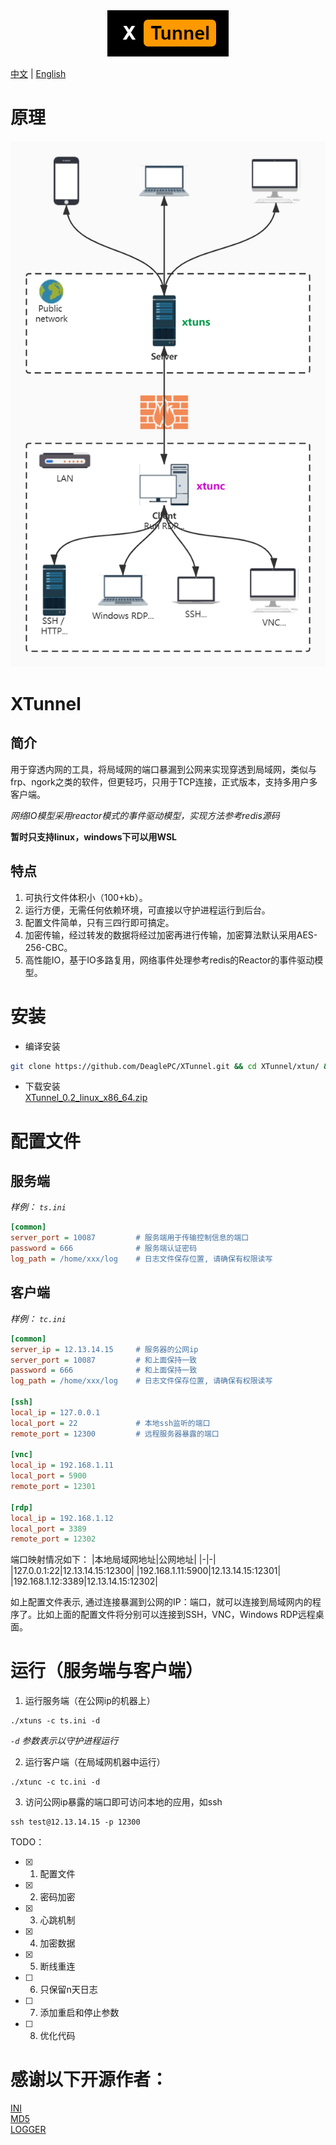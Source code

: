 <div align=center><img src="https://github.com/DeaglePC/XTunnel/blob/master/logos.png"/></div>

[中文](https://github.com/DeaglePC/XTunnel/blob/master/README_CN.md) | [English](https://github.com/DeaglePC/XTunnel/blob/master/README.md)

# 原理
<div align=center><img src="https://github.com/DeaglePC/XTunnel/blob/master/xtun.png"/></div>

# XTunnel  
## 简介
用于穿透内网的工具，将局域网的端口暴漏到公网来实现穿透到局域网，类似与frp、ngork之类的软件，但更轻巧，只用于TCP连接，正式版本，支持多用户多客户端。  

*网络IO模型采用reactor模式的事件驱动模型，实现方法参考redis源码*

**暂时只支持linux，windows下可以用WSL**

## 特点
1. 可执行文件体积小（100+kb）。
2. 运行方便，无需任何依赖环境，可直接以守护进程运行到后台。
3. 配置文件简单，只有三四行即可搞定。
4. 加密传输，经过转发的数据将经过加密再进行传输，加密算法默认采用AES-256-CBC。
5. 高性能IO，基于IO多路复用，网络事件处理参考redis的Reactor的事件驱动模型。

# 安装
* 编译安装  
```bash
git clone https://github.com/DeaglePC/XTunnel.git && cd XTunnel/xtun/ && cmake -DCMAKE_BUILD_TYPE=Release . && make
```
* 下载安装  
[XTunnel_0.2_linux_x86_64.zip](https://github.com/DeaglePC/XTunnel/releases/download/0.2/XTunnel_0.2_linux_x86_64.zip)


# 配置文件

## 服务端
*样例： `ts.ini`*
```ini
[common]
server_port = 10087         # 服务端用于传输控制信息的端口
password = 666              # 服务端认证密码
log_path = /home/xxx/log    # 日志文件保存位置, 请确保有权限读写
```

## 客户端
*样例： `tc.ini`*
```ini
[common]
server_ip = 12.13.14.15     # 服务器的公网ip
server_port = 10087         # 和上面保持一致
password = 666              # 和上面保持一致
log_path = /home/xxx/log    # 日志文件保存位置, 请确保有权限读写

[ssh]
local_ip = 127.0.0.1
local_port = 22             # 本地ssh监听的端口
remote_port = 12300         # 远程服务器暴露的端口

[vnc]
local_ip = 192.168.1.11
local_port = 5900
remote_port = 12301

[rdp]
local_ip = 192.168.1.12
local_port = 3389
remote_port = 12302
```
端口映射情况如下：
|本地局域网地址|公网地址|
|-|-|
|127.0.0.1:22|12.13.14.15:12300|
|192.168.1.11:5900|12.13.14.15:12301|
|192.168.1.12:3389|12.13.14.15:12302|

如上配置文件表示, 通过连接暴漏到公网的IP：端口，就可以连接到局域网内的程序了。比如上面的配置文件将分别可以连接到SSH，VNC，Windows RDP远程桌面。


# 运行（服务端与客户端）
1. 运行服务端（在公网ip的机器上）  
```shell
./xtuns -c ts.ini -d
```
*`-d` 参数表示以守护进程运行*

2. 运行客户端（在局域网机器中运行）
```shell
./xtunc -c tc.ini -d
```

3. 访问公网ip暴露的端口即可访问本地的应用，如ssh
```shell
ssh test@12.13.14.15 -p 12300
```


TODO：  
- [x] 1. 配置文件  
- [x] 2. 密码加密  
- [x] 3. 心跳机制  
- [x] 4. 加密数据  
- [x] 5. 断线重连
- [ ] 6. 只保留n天日志
- [ ] 7. 添加重启和停止参数
- [ ] 8. 优化代码


# 感谢以下开源作者：
[INI](https://github.com/Winnerhust/inifile2)  
[MD5](https://github.com/JieweiWei/md5)    
[LOGGER](https://github.com/ttfutt/logger)
